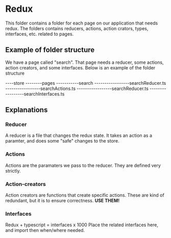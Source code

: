 # Redux

This folder contains a folder for each page on our application that needs redux.
The folders contains reducers, actions, action crators, types, interfaces, etc. related to pages.

## Example of folder structure

We have a page called "search". That page needs a reducer, some actions, action creators, and some interfaces. Below is an example of the folder structure

----store
--------pages
-----------search
-----------------searchReducer.ts
-----------------searchActions.ts
-----------------searchReducer.ts
-----------------searchInterfaces.ts

## Explanations

### Reducer

A reducer is a file that changes the redux state. It takes an action as a paramter, and does some "safe" changes to the store.

### Actions

Actions are the paramaters we pass to the reducer. They are defined very strictly.

### Action-creators

Action creators are functions that create specific actions. These are kind of redundant, but it is to ensure correctness. **USE THEM!**

### Interfaces

Redux + typescript = interfaces x 1000
Place the related interfaces here, and import then when/where needed.
